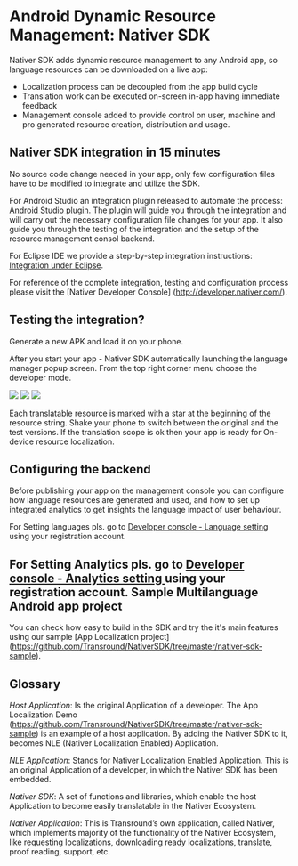 Android Dynamic Resource Management: 
Nativer SDK
==========================================

Nativer SDK adds dynamic resource management to any Android app, so language resources can be downloaded on a live app:
- Localization process can be decoupled from the app build cycle
- Translation work can be executed on-screen in-app having immediate feedback
- Management console added to provide control on user, machine and pro generated resource creation, distribution and usage. 

Nativer SDK integration in 15 minutes
--------------------------------------------------
No source code change needed in your app, only few configuration files have to be modified to integrate and utilize the SDK.

For Android Studio an integration plugin released to automate the process: [Android Studio plugin](https://github.com/Transround/NativerSDK/tree/master/tools/nativer-admin-plugin-android-studio#android-studio-plugin-for-nativer-sdk-integration).
The plugin will guide you through the integration and will carry out the necessary configuration file changes for your app. It also guide you through the testing of the integration and the setup of the resource management consol backend. 

For Eclipse IDE we provide a step-by-step integration instructions: 
[Integration under Eclipse](https://github.com/Transround/NativerSDK/wiki/How-to-integrate-Nativer-SDK).

For reference of the complete integration, testing and configuration process please visit the [Nativer Developer Console] (http://developer.nativer.com/).

Testing the integration?
------------------------
Generate a new APK and load it on your phone.

After you start your app - Nativer SDK automatically launching the language manager popup screen. From the top right corner menu choose the developer mode.

![](http://github.com/Transround/NativerSDK/blob/master/tools/nativer-admin-plugin-android-studio/doc/images/6_welcome_ui.png)
![](//github.com/Transround/NativerSDK/blob/master/tools/nativer-admin-plugin-android-studio/doc/images/7_welcome_ui_2.png)
![](//github.com/Transround/NativerSDK/blob/master/tools/nativer-admin-plugin-android-studio/doc/images/8_pseudo_translation.png)

Each translatable resource is marked with a star at the beginning of the resource string. Shake your phone to switch between the original and the test versions. If the translation scope is ok then your app is ready for On-device resource localization. 

Configuring the backend
------------------------

Before publishing your app on the management console you can configure how language resources are generated and used, and how to set up integrated analytics to get insights the language impact of user behaviour.

For Setting languages pls. go to [Developer console - Language setting ](http://nativer01.nativer.com/prod/admin/index.php?route=localisation/language_setup)  using your registration account.

For Setting Analytics pls. go to [Developer console - Analytics setting ](http://nativer01.nativer.com/prod/admin/index.php?route=catalog/tracking) using your registration account.
Sample Multilanguage Android app project
----------------------------------------
You can check how easy to build in the SDK and try the it's main features using our sample [App Localization project] (https://github.com/Transround/NativerSDK/tree/master/nativer-sdk-sample).

Glossary
--------

*Host Application*: Is the original Application of a developer. The App Localization Demo (https://github.com/Transround/NativerSDK/tree/master/nativer-sdk-sample) is an example of a host application. By adding the Nativer SDK to it, becomes NLE (Nativer Localization Enabled) Application.

*NLE Application*: Stands for Nativer Localization Enabled Application. This is an original Application of a developer, in which the Nativer SDK has been embedded.

*Nativer SDK*: A set of functions and libraries, which enable the host Application to become easily translatable in the Nativer Ecosystem.

*Nativer Application*: This is Transround&rsquo;s own application, called Nativer, which implements majority of the functionality of the Nativer Ecosystem, like requesting localizations, downloading ready localizations, translate, proof reading, support, etc.
